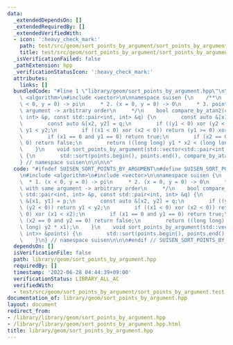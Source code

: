 ```yaml
---
data:
  _extendedDependsOn: []
  _extendedRequiredBy: []
  _extendedVerifiedWith:
  - icon: ':heavy_check_mark:'
    path: test/src/geom/sort_points_by_argument/sort_points_by_argument.test.cpp
    title: test/src/geom/sort_points_by_argument/sort_points_by_argument.test.cpp
  _isVerificationFailed: false
  _pathExtension: hpp
  _verificationStatusIcon: ':heavy_check_mark:'
  attributes:
    links: []
  bundledCode: "#line 1 \"library/geom/sort_points_by_argument.hpp\"\n\n\n\n#include\
    \ <algorithm>\n#include <vector>\n\nnamespace suisen {\n    /**\n     * 1. (x\
    \ < 0, y = 0) -> pi\n     * 2. (x = 0, y = 0) -> 0\n     * 3. points with same\
    \ argument -> arbitrary order\n     */\n    bool compare_by_atan2(const std::pair<int,\
    \ int> &p, const std::pair<int, int> &q) {\n        const auto &[x1, y1] = p;\n\
    \        const auto &[x2, y2] = q;\n        if ((y1 < 0) xor (y2 < 0)) return\
    \ y1 < y2;\n        if ((x1 < 0) xor (x2 < 0)) return (y1 >= 0) xor (x1 < x2);\n\
    \        if (x1 == 0 and y1 == 0) return true;\n        if (x2 == 0 and y2 ==\
    \ 0) return false;\n        return ((long long) y1 * x2 < (long long) y2 * x1);\n\
    \    }\n    void sort_points_by_argument(std::vector<std::pair<int, int>> &points)\
    \ {\n        std::sort(points.begin(), points.end(), compare_by_atan2);\n    }\n\
    } // namespace suisen\n\n\n\n"
  code: "#ifndef SUISEN_SORT_POINTS_BY_ARGUMENT\n#define SUISEN_SORT_POINTS_BY_ARGUMENT\n\
    \n#include <algorithm>\n#include <vector>\n\nnamespace suisen {\n    /**\n   \
    \  * 1. (x < 0, y = 0) -> pi\n     * 2. (x = 0, y = 0) -> 0\n     * 3. points\
    \ with same argument -> arbitrary order\n     */\n    bool compare_by_atan2(const\
    \ std::pair<int, int> &p, const std::pair<int, int> &q) {\n        const auto\
    \ &[x1, y1] = p;\n        const auto &[x2, y2] = q;\n        if ((y1 < 0) xor\
    \ (y2 < 0)) return y1 < y2;\n        if ((x1 < 0) xor (x2 < 0)) return (y1 >=\
    \ 0) xor (x1 < x2);\n        if (x1 == 0 and y1 == 0) return true;\n        if\
    \ (x2 == 0 and y2 == 0) return false;\n        return ((long long) y1 * x2 < (long\
    \ long) y2 * x1);\n    }\n    void sort_points_by_argument(std::vector<std::pair<int,\
    \ int>> &points) {\n        std::sort(points.begin(), points.end(), compare_by_atan2);\n\
    \    }\n} // namespace suisen\n\n\n#endif // SUISEN_SORT_POINTS_BY_ARGUMENT\n"
  dependsOn: []
  isVerificationFile: false
  path: library/geom/sort_points_by_argument.hpp
  requiredBy: []
  timestamp: '2022-06-28 04:44:39+09:00'
  verificationStatus: LIBRARY_ALL_AC
  verifiedWith:
  - test/src/geom/sort_points_by_argument/sort_points_by_argument.test.cpp
documentation_of: library/geom/sort_points_by_argument.hpp
layout: document
redirect_from:
- /library/library/geom/sort_points_by_argument.hpp
- /library/library/geom/sort_points_by_argument.hpp.html
title: library/geom/sort_points_by_argument.hpp
---
```

